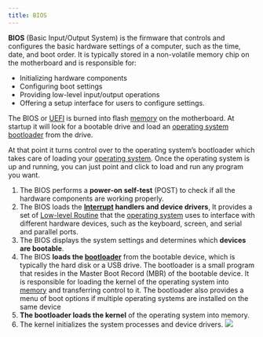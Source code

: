 ```yaml
---
title: BIOS
---
```


**BIOS** (Basic Input/Output System) is the firmware that controls and configures the basic hardware settings of a computer, such as the time, date, and boot order. It is typically stored in a non-volatile memory chip on the motherboard and is responsible for:
- Initializing hardware components
- Configuring boot settings
- Providing low-level input/output operations
- Offering a setup interface for users to configure settings.

The BIOS or [UEFI](/computer-architecture-network-technology-and-operating-systems/architecture/uefi) is burned into flash [memory](/computer-architecture-network-technology-and-operating-systems/architecture/memory) on the motherboard. 
At startup it will look for a bootable drive and load an [operating system](/computer-architecture-network-technology-and-operating-systems/operating-systems/operating-system) [bootloader](/computer-architecture-network-technology-and-operating-systems/architecture/bootloader) from the drive.

At that point it turns control over to the operating system’s bootloader which takes care of loading your [operating system](/computer-architecture-network-technology-and-operating-systems/operating-systems/operating-system). Once the operating system is up and running, you can just point and click to load and run any program you want.


1. The BIOS performs a **power-on self-test** (POST) to check if all the hardware components are working properly.
2. The BIOS loads the **[Interrupt](/computer-architecture-network-technology-and-operating-systems/architecture/interrupt) handlers and device drivers**, It provides a set of [Low-level Routine](/computer-architecture-network-technology-and-operating-systems/architecture/low-level-routine) that the [operating system](/computer-architecture-network-technology-and-operating-systems/operating-systems/operating-system) uses to interface with different hardware devices, such as the keyboard, screen, and serial and parallel ports.
3. The BIOS displays the system settings and determines which **devices are bootable**.
4. The BIOS **loads the [bootloader](/computer-architecture-network-technology-and-operating-systems/architecture/bootloader)** from the bootable device, which is typically the hard disk or a USB drive. The bootloader is a small program that resides in the Master Boot Record (MBR) of the bootable device. It is responsible for loading the kernel of the operating system into [memory](/computer-architecture-network-technology-and-operating-systems/architecture/memory) and transferring control to it. The bootloader also provides a menu of boot options if multiple operating systems are installed on the same device
5. **The bootloader loads the kernel** of the operating system into memory.
6. The kernel initializes the system processes and device drivers.
![](../attachments/cleanshot-2025-02-03-at-0959312x.png)
